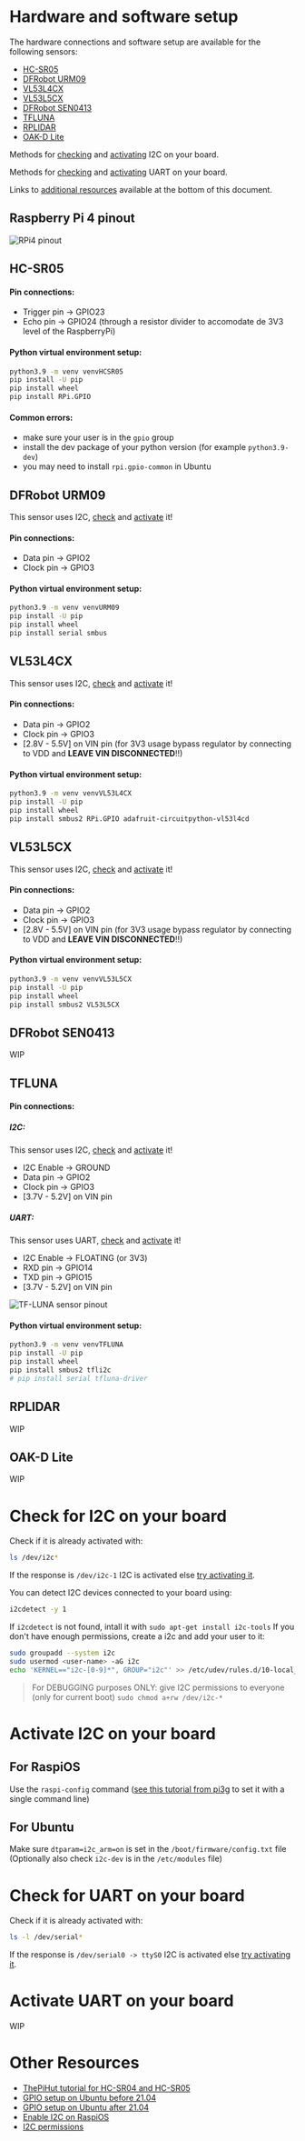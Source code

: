 # Hardware and software setup
The hardware connections and software setup are available for the following sensors:
- [HC-SR05](#hc-sr05)
- [DFRobot URM09](#dfrobot-urm09)
- [VL53L4CX](#vl53l4cx)
- [VL53L5CX](#vl53l5cx)
- [DFRobot SEN0413](#dfrobot-sen0413)
- [TFLUNA](#tfluna)
- [RPLIDAR](#rplidar)
- [OAK-D Lite](#oak-d-lite)

Methods for [checking](#check-for-i2c-on-your-board) and [activating](#activate-i2c-on-your-board) I2C on your board.

Methods for [checking](#check-for-uart-on-your-board) and [activating](#activate-UART-on-your-board) UART on your board.

Links to [additional resources](#other-resources) available at the bottom of this document.

## Raspberry Pi 4 pinout

![RPi4 pinout](./assets/R-Pi-4-GPIO-Pinout.jpg)

## HC-SR05
#### Pin connections:
- Trigger pin -> GPIO23
- Echo pin -> GPIO24 (through a resistor divider to accomodate de 3V3 level of the RaspberryPi)

#### Python virtual environment setup:
~~~~bash
python3.9 -m venv venvHCSR05
pip install -U pip
pip install wheel
pip install RPi.GPIO
~~~~

#### Common errors:
- make sure your user is in the `gpio` group
- install the dev package of your python version (for example `python3.9-dev`)
- you may need to install `rpi.gpio-common` in Ubuntu

## DFRobot URM09
This sensor uses I2C, [check](#check-for-i2c-on-your-board) and [activate](#activate-i2c-on-your-board) it!

#### Pin connections:
- Data pin -> GPIO2
- Clock pin -> GPIO3

#### Python virtual environment setup:
~~~~bash
python3.9 -m venv venvURM09
pip install -U pip
pip install wheel
pip install serial smbus
~~~~

## VL53L4CX
This sensor uses I2C, [check](#check-for-i2c-on-your-board) and [activate](#activate-i2c-on-your-board) it!

#### Pin connections:
- Data pin -> GPIO2
- Clock pin -> GPIO3
- [2.8V - 5.5V] on VIN pin (for 3V3 usage bypass regulator by connecting to VDD and __LEAVE VIN DISCONNECTED__!!)

#### Python virtual environment setup:
~~~~bash
python3.9 -m venv venvVL53L4CX
pip install -U pip
pip install wheel
pip install smbus2 RPi.GPIO adafruit-circuitpython-vl53l4cd
~~~~

## VL53L5CX
This sensor uses I2C, [check](#check-for-i2c-on-your-board) and [activate](#activate-i2c-on-your-board) it!

#### Pin connections:
- Data pin -> GPIO2
- Clock pin -> GPIO3
- [2.8V - 5.5V] on VIN pin (for 3V3 usage bypass regulator by connecting to VDD and __LEAVE VIN DISCONNECTED__!!)

#### Python virtual environment setup:
~~~~bash
python3.9 -m venv venvVL53L5CX
pip install -U pip
pip install wheel
pip install smbus2 VL53L5CX
~~~~

## DFRobot SEN0413
WIP

## TFLUNA

#### Pin connections:
##### I2C:
This sensor uses I2C, [check](#check-for-i2c-on-your-board) and [activate](#activate-i2c-on-your-board) it!
- I2C Enable -> GROUND
- Data pin -> GPIO2
- Clock pin -> GPIO3
- [3.7V - 5.2V] on VIN pin

##### UART:
This sensor uses UART, [check](#check-for-uart-on-your-board) and [activate](#activate-uart-on-your-board) it!
- I2C Enable -> FLOATING (or 3V3)
- RXD pin -> GPIO14
- TXD pin -> GPIO15
- [3.7V - 5.2V] on VIN pin

![TF-LUNA sensor pinout](./assets/tfluna_pinout.jpg)

#### Python virtual environment setup:
~~~~bash
python3.9 -m venv venvTFLUNA
pip install -U pip
pip install wheel
pip install smbus2 tfli2c
# pip install serial tfluna-driver
~~~~

## RPLIDAR
WIP

## OAK-D Lite
WIP

# Check for I2C on your board
Check if it is already activated with:
~~~bash
ls /dev/i2c*
~~~
If the response is `/dev/i2c-1` I2C is activated else [try activating it](#activate-i2c-on-your-board).

You can detect I2C devices connected to your board using:
~~~~bash
i2cdetect -y 1
~~~~
If `i2cdetect` is not found, intall it with `sudo apt-get install i2c-tools`
If you don't have enough permissions, create a i2c and add your user to it:
~~~~bash
sudo groupadd --system i2c
sudo usermod <user-name> -aG i2c
echo 'KERNEL=="i2c-[0-9]*", GROUP="i2c"' >> /etc/udev/rules.d/10-local_i2c_group.rules
~~~~

> For DEBUGGING purposes ONLY: give I2C permissions to everyone (only for current boot) ``sudo chmod a+rw /dev/i2c-*``

# Activate I2C on your board
## For RaspiOS
Use the `raspi-config` command ([see this tutorial from pi3g](https://pi3g.com/2021/05/20/enabling-and-checking-i2c-on-the-raspberry-pi-using-the-command-line-for-your-own-scripts/) to set it with a single command line)

## For Ubuntu
Make sure `dtparam=i2c_arm=on` is set in the `/boot/firmware/config.txt` file
(Optionally also check `i2c-dev` is in the `/etc/modules` file)

# Check for UART on your board
Check if it is already activated with:
~~~bash
ls -l /dev/serial*
~~~
If the response is `/dev/serial0 -> ttyS0` I2C is activated else [try activating it](#activate-uart-on-your-board).

# Activate UART on your board
WIP
<!-- ## For RaspiOS

## For Ubuntu


[see this tutorial from MakersPortal](https://makersportal.com/blog/distance-detection-with-the-tf-luna-lidar-and-raspberry-pi -->

# Other Resources
- [ThePiHut tutorial for HC-SR04 and HC-SR05](https://thepihut.com/blogs/raspberry-pi-tutorials/hc-sr04-ultrasonic-range-sensor-on-the-raspberry-pi)
- [GPIO setup on Ubuntu before 21.04](https://forums.raspberrypi.com/viewtopic.php?t=289084#p1748054)
- [GPIO setup on Ubuntu after 21.04](https://ubuntu.com/tutorials/gpio-on-raspberry-pi#1-overview)
- [Enable I2C on RaspiOS](https://pi3g.com/2021/05/20/enabling-and-checking-i2c-on-the-raspberry-pi-using-the-command-line-for-your-own-scripts/)
- [I2C permissions](https://lexruee.ch/setting-i2c-permissions-for-non-root-users.html)
